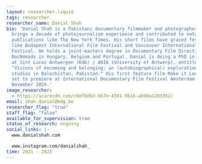 ```yaml
---
layout: researcher.liquid
tags: researcher
researcher_name: Danial Shah
bio: 'Danial Shah is a Pakistani documentary filmmaker and photographer. Danial
  brings a decade of photojournalism experience and contributed to notable
  publications like The New York Times. His short films have graced festivals
  like Budapest International Film Festival and Vancouver International Film
  Festival. He holds a joint-masters degree in Documentary Film Direction from
  DocNomads in Hungary, Belgium and Portugal. Danial is doing a PhD in the arts
  at Sint Lucas Antwerpen (KdG) / ARIA (University of Antwerp), entitled
  "Visions of becoming and belonging: an (autobiographical) exploration of photo
  studios in Balochistan, Pakistan." His first feature film Make it Look Real is
  set to premiere at International Documentary Film Festival Amsterdam (IDFA) in
  November 2024.'
image_researcher:
  - https://ucarecdn.com/c0ef8db3-6b7e-4391-9b1b-a690a3203362/
email: shah.danial@kdg.be
researcher_flag: "true"
staff_flag: "false"
available_for_supervision: true
status_of_research: ongoing
social_links: |-
  www.danialshah.com

  www.instagram.com/danialshah_
time: 2021 - 2025
---
```

